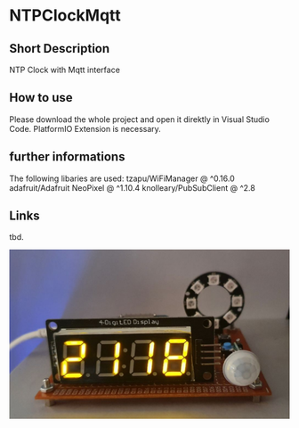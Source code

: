 # NTPClockMqtt
## Short Description 
NTP Clock with Mqtt interface

## How to use
Please download the whole project and open it direktly in Visual Studio Code. 
PlatformIO Extension is necessary.

## further informations
The following libaries are used: 
 tzapu/WiFiManager @ ^0.16.0
 adafruit/Adafruit NeoPixel @ ^1.10.4
 knolleary/PubSubClient @ ^2.8


## Links
tbd.

![](https://github.com/AndreasHuth/NTPClockMqtt/blob/master/20200721_212939_.jpg)
